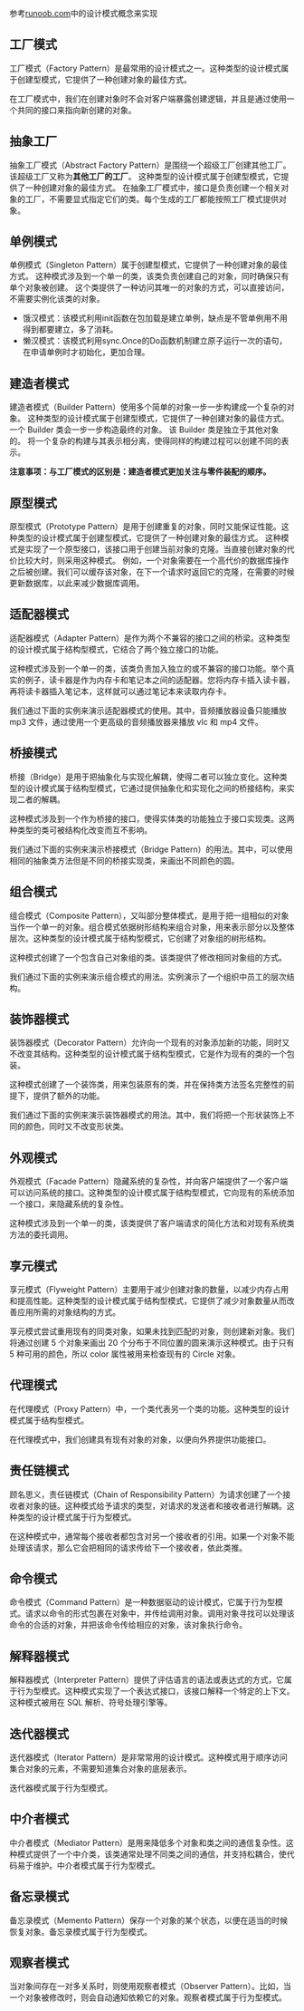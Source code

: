 参考[runoob.com](https://www.runoob.com/design-pattern)中的设计模式概念来实现

## 工厂模式
工厂模式（Factory Pattern）是最常用的设计模式之一。这种类型的设计模式属于创建型模式，它提供了一种创建对象的最佳方式。

在工厂模式中，我们在创建对象时不会对客户端暴露创建逻辑，并且是通过使用一个共同的接口来指向新创建的对象。
## 抽象工厂
抽象工厂模式（Abstract Factory Pattern）是围绕一个超级工厂创建其他工厂。该超级工厂又称为**其他工厂的工厂**。
这种类型的设计模式属于创建型模式，它提供了一种创建对象的最佳方式。 
在抽象工厂模式中，接口是负责创建一个相关对象的工厂，不需要显式指定它们的类。每个生成的工厂都能按照工厂模式提供对象。

## 单例模式
单例模式（Singleton Pattern）属于创建型模式，它提供了一种创建对象的最佳方式。
这种模式涉及到一个单一的类，该类负责创建自己的对象，同时确保只有单个对象被创建。
这个类提供了一种访问其唯一的对象的方式，可以直接访问，不需要实例化该类的对象。

- 饿汉模式：该模式利用init函数在包加载是建立单例，缺点是不管单例用不用得到都要建立，多了消耗。
- 懒汉模式：该模式利用sync.Once的Do函数机制建立原子运行一次的语句，在申请单例时才初始化，更加合理。

## 建造者模式
建造者模式（Builder Pattern）使用多个简单的对象一步一步构建成一个复杂的对象。
这种类型的设计模式属于创建型模式，它提供了一种创建对象的最佳方式。一个 Builder 类会一步一步构造最终的对象。
该 Builder 类是独立于其他对象的。
将一个复杂的构建与其表示相分离，使得同样的构建过程可以创建不同的表示。

**注意事项：与工厂模式的区别是：建造者模式更加关注与零件装配的顺序。**

## 原型模式
原型模式（Prototype Pattern）是用于创建重复的对象，同时又能保证性能。这种类型的设计模式属于创建型模式，它提供了一种创建对象的最佳方式。
这种模式是实现了一个原型接口，该接口用于创建当前对象的克隆。当直接创建对象的代价比较大时，则采用这种模式。
例如，一个对象需要在一个高代价的数据库操作之后被创建。我们可以缓存该对象，在下一个请求时返回它的克隆，在需要的时候更新数据库，以此来减少数据库调用。

## 适配器模式
适配器模式（Adapter Pattern）是作为两个不兼容的接口之间的桥梁。这种类型的设计模式属于结构型模式，它结合了两个独立接口的功能。

这种模式涉及到一个单一的类，该类负责加入独立的或不兼容的接口功能。举个真实的例子，读卡器是作为内存卡和笔记本之间的适配器。您将内存卡插入读卡器，再将读卡器插入笔记本，这样就可以通过笔记本来读取内存卡。

我们通过下面的实例来演示适配器模式的使用。其中，音频播放器设备只能播放 mp3 文件，通过使用一个更高级的音频播放器来播放 vlc 和 mp4 文件。


## 桥接模式
桥接（Bridge）是用于把抽象化与实现化解耦，使得二者可以独立变化。这种类型的设计模式属于结构型模式，它通过提供抽象化和实现化之间的桥接结构，来实现二者的解耦。
  
这种模式涉及到一个作为桥接的接口，使得实体类的功能独立于接口实现类。这两种类型的类可被结构化改变而互不影响。
   
我们通过下面的实例来演示桥接模式（Bridge Pattern）的用法。其中，可以使用相同的抽象类方法但是不同的桥接实现类，来画出不同颜色的圆。
   
## 组合模式
组合模式（Composite Pattern），又叫部分整体模式，是用于把一组相似的对象当作一个单一的对象。组合模式依据树形结构来组合对象，用来表示部分以及整体层次。这种类型的设计模式属于结构型模式，它创建了对象组的树形结构。

这种模式创建了一个包含自己对象组的类。该类提供了修改相同对象组的方式。

我们通过下面的实例来演示组合模式的用法。实例演示了一个组织中员工的层次结构。

## 装饰器模式
装饰器模式（Decorator Pattern）允许向一个现有的对象添加新的功能，同时又不改变其结构。这种类型的设计模式属于结构型模式，它是作为现有的类的一个包装。

这种模式创建了一个装饰类，用来包装原有的类，并在保持类方法签名完整性的前提下，提供了额外的功能。

我们通过下面的实例来演示装饰器模式的用法。其中，我们将把一个形状装饰上不同的颜色，同时又不改变形状类。

## 外观模式
外观模式（Facade Pattern）隐藏系统的复杂性，并向客户端提供了一个客户端可以访问系统的接口。这种类型的设计模式属于结构型模式，它向现有的系统添加一个接口，来隐藏系统的复杂性。

这种模式涉及到一个单一的类，该类提供了客户端请求的简化方法和对现有系统类方法的委托调用。

## 享元模式
享元模式（Flyweight Pattern）主要用于减少创建对象的数量，以减少内存占用和提高性能。这种类型的设计模式属于结构型模式，它提供了减少对象数量从而改善应用所需的对象结构的方式。

享元模式尝试重用现有的同类对象，如果未找到匹配的对象，则创建新对象。我们将通过创建 5 个对象来画出 20 个分布于不同位置的圆来演示这种模式。由于只有 5 种可用的颜色，所以 color 属性被用来检查现有的 Circle 对象。

##  代理模式
在代理模式（Proxy Pattern）中，一个类代表另一个类的功能。这种类型的设计模式属于结构型模式。

在代理模式中，我们创建具有现有对象的对象，以便向外界提供功能接口。


## 责任链模式
顾名思义，责任链模式（Chain of Responsibility Pattern）为请求创建了一个接收者对象的链。这种模式给予请求的类型，对请求的发送者和接收者进行解耦。这种类型的设计模式属于行为型模式。

在这种模式中，通常每个接收者都包含对另一个接收者的引用。如果一个对象不能处理该请求，那么它会把相同的请求传给下一个接收者，依此类推。

##  命令模式
命令模式（Command Pattern）是一种数据驱动的设计模式，它属于行为型模式。请求以命令的形式包裹在对象中，并传给调用对象。调用对象寻找可以处理该命令的合适的对象，并把该命令传给相应的对象，该对象执行命令。
## 解释器模式
解释器模式（Interpreter Pattern）提供了评估语言的语法或表达式的方式，它属于行为型模式。这种模式实现了一个表达式接口，该接口解释一个特定的上下文。这种模式被用在 SQL 解析、符号处理引擎等。

## 迭代器模式
迭代器模式（Iterator Pattern）是非常常用的设计模式。这种模式用于顺序访问集合对象的元素，不需要知道集合对象的底层表示。

迭代器模式属于行为型模式。

## 中介者模式
中介者模式（Mediator Pattern）是用来降低多个对象和类之间的通信复杂性。这种模式提供了一个中介类，该类通常处理不同类之间的通信，并支持松耦合，使代码易于维护。中介者模式属于行为型模式。

## 备忘录模式
备忘录模式（Memento Pattern）保存一个对象的某个状态，以便在适当的时候恢复对象。备忘录模式属于行为型模式。

## 观察者模式
当对象间存在一对多关系时，则使用观察者模式（Observer Pattern）。比如，当一个对象被修改时，则会自动通知依赖它的对象。观察者模式属于行为型模式。